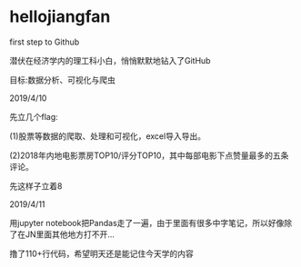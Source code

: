 # hellojiangfan
first step to Github

潜伏在经济学内的理工科小白，悄悄默默地钻入了GitHub

目标:数据分析、可视化与爬虫

2019/4/10

先立几个flag:

(1)股票等数据的爬取、处理和可视化，excel导入导出。

(2)2018年内地电影票房TOP10/评分TOP10，其中每部电影下点赞量最多的五条评论。

先这样子立着8


2019/4/11

用jupyter notebook把Pandas走了一遍，由于里面有很多中字笔记，所以好像除了在JN里面其他地方打不开...

撸了110+行代码，希望明天还是能记住今天学的内容
